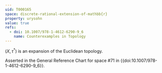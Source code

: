 ```yaml
---
uid: T000165
space: discrete-rational-extension-of-mathbb{r}
property: urysohn
value: true
refs:
  - doi: 10.1007/978-1-4612-6290-9_6
    name: Counterexamples in Topology
---
```

$(X, \tau^{*})$ is an expansion of the Euclidean topology.

Asserted in the General Reference Chart for space #71 in
{{doi:10.1007/978-1-4612-6290-9_6}}.
